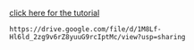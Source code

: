 [click here for the tutorial](https://drive.google.com/file/d/1M8Lf-Hl6ld_2zg9v6rZ8yuuG9rcIptMc/view?usp=sharing)

```https://drive.google.com/file/d/1M8Lf-Hl6ld_2zg9v6rZ8yuuG9rcIptMc/view?usp=sharing```
